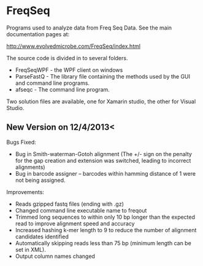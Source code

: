 FreqSeq
=======

Programs used to analyze data from Freq Seq Data.  See the main documentation pages at:

http://www.evolvedmicrobe.com/FreqSeq/index.html

The source code is divided in to several folders.

* FreqSeqWPF - the WPF client on windows
* ParseFastQ - The library file containing the methods used by the GUI and command line programs.
* afseqc - The command line program.

Two solution files are available, one for Xamarin studio, the other for Visual Studio.


<h2>New Version on 12/4/2013<</h2>

Bugs Fixed:

* Bug in Smith-waterman-Gotoh alignment (The +/- sign on the penalty for the gap creation and extension was switched, leading to incorrect alignments)
* Bug in barcode assigner – barcodes within hamming distance of 1 were not being assigned.

Improvements:

* Reads gzipped fastq files (ending with .gz)
* Changed command line executable name to freqout
* Trimmed long sequences to within only 10 bp longer than the expected read to improve alignment speed and accuracy
* Increased hashing k-mer length to 9 to reduce the number of alignment candidates identified
* Automatically skipping reads less than 75 bp (minimum length can be set in XML).
* Output column names changed

